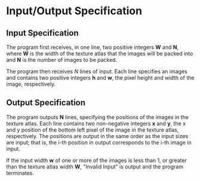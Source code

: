 # Input/Output Specification



## Input Specification

The program first receives, in one line, two positive integers **W** and **N**, where **W** is the width of the texture atlas that the images will be packed into and **N** is the number of images to be packed.

The program then receives *N* lines of input. Each line specifies an images and contains two positive integers **h** and **w**, the pixel height and width of the image, respectively.

## Output Specification

The program outputs **N** lines, specifying the positions of the images in the texture atlas. Each line contains two non-negative integers **x** and **y**, the x and y position of the bottom left pixel of the image in the texture atlas, respectively. The positions are output in the same order as the input sizes are input; that is, the i-th position in output corresponds to the i-th image in input. 

If the input width **w** of one or more of the images is less than 1, or greater than the texture atlas width **W**, "Invalid Input" is output and the program terminates.